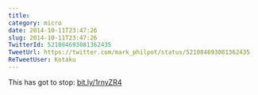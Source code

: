 ```yaml
---
title: 
category: micro
date: 2014-10-11T23:47:26
slug: 2014-10-11T23:47:26
TwitterId: 521084693081362435
TweetUrl: https://twitter.com/mark_philpot/status/521084693081362435
ReTweetUser: Kotaku
---
```


<i class="fa fa-retweet" aria-hidden="true"></i> This has got to stop: [bit.ly/1rnyZR4](http://bit.ly/1rnyZR4)